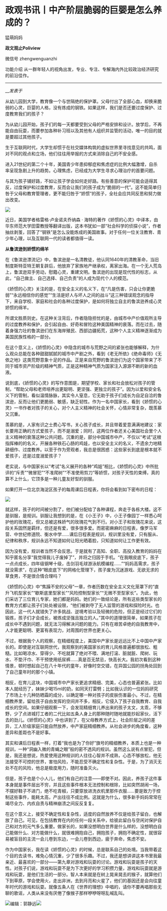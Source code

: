 

#  政观书讯丨中产阶层脆弱的巨婴是怎么养成的？

猛萌妈妈  

**政文观止Poliview** 

微信号 zhengwenguanzhi

功能介绍 从一群年轻人的视角出发，专业、专注、专解海内外比较政治经济研究的前沿佳作。

____

___发表于_


从幼儿园到大学，教育像一个与世隔绝的保护罩。父母付出了全部心血，却换来脆弱的心灵，巨婴的人格，没有炼成的钢铁。如果这样，我们是否还要过度保护、过度教育我们的孩子？  

  

为从幼儿园开始，孩子们的每一天都要受到父母的严格安排和设计。放学后，不再能自由玩耍，而要参加各种补习班以及其他有人组织并监管的活动，唯一的目的就是要超过其他孩子。

  

生于互联网时代，大学生却惯于在社交媒体构筑的虚拟世界里寻找意见的共鸣，面对不同的观点和立场，他们往往用举报的方式来消除自己的不安全感。

  

进入21世纪的第二个十年，美国青少年患抑郁症和焦虑症的比例大幅激增，自杀率呈现急剧上升的趋势。心理焦虑，已经成为大学生寻求心理治疗的首要问题。

  

与其为孩子铺好路，不如让孩子学会如何走好路。有些善意的保护可能会适得其反，过度保护和过度教育，反而会让我们的孩子成为“脆弱的一代”。这不能简单归咎于父母和教育管理者，更不能归咎于“娇惯”的孩子，全社会应共同反思和努力做出改变。

  

  

![](/images/195/2.png)

  

  

近日，美国学者格雷格·卢金诺夫乔纳森 ·
海特的著作《娇惯的心灵》中译本，由华东师范大学田雷教授等翻译出版，这本书犹如一部“社会科学的侦探小说”，作者抽丝剥茧，回答了“钢铁”是怎么没能炼成的美国故事。对于任何一位关注教育、青少年心理，以及互联网一代的读者都值得一读。

  

 **从鲁滨逊到娇惯的绵羊**  

  

在《鲁滨逊漂流记》中，鲁滨逊是一名清教徒，他认同1640年的清教革命，当旧制度斯特亚特王朝复辟后，他放弃了家族地产继承权，离家出海。在一个无人荒岛上，鲁滨逊双手劳动，慰籍心灵，重建文明。鲁滨逊的出现是现代性的标志，从此，“自己做主、自己选择、自己负责”的人成为现代个人的模范。

  

《娇惯的心灵》关注的是，在安全主义的名义下，在“凡是伤害，只会让你更脆弱”“永远相信你的感觉”“生活是好人与坏人之间的战斗”这三种错误观念的指导下，来自学校、家庭和社会的各种过度保护，是如何将独立自主的鲁滨逊养成心灵娇惯的绵羊。

  

所谓文胜质则史。在这种关注背后，作者隐隐担忧的是，由城市中产价值观所主导的过度教养和保护，会引起自由、好奇和冒险这种美国精神的衰落。而在过去，随着身强力壮的鲁滨逊们在东海岸殖民、西部边疆拓荒，这种个人主义精神逐渐成为美国民族性格的一部分。

  

在这个意义上，《娇惯的心灵》中隐含的城市与荒野之间的紧张也能够解释，为什么观众总能在各种甜甜腻腻的城市中产剧之外，看到《老无所依》《绝命毒师》《无依之地》这类荒野意象十足的作品。正是来自荒野的鲁滨逊们为这个国家带来了不同于城市资产阶级的精神气质，正是这种精神气质为国家注入源源不断的新的血液。

  

说到底，《娇惯的心灵》的写作意图是，期望学校、家长和社会放松对孩子的管制，“帮助父母和老师培养出更聪明、更坚强、更独立的孩子”。因为以爱和安全名义下的管制，看似温情脉脉，其实令人窒息，它无助于孩子们成长为自足自洽的鲁滨逊，反而让他们更脆弱、敏感，缺乏韧性。作为一名中国家长，看到《娇惯的心灵》一书作者对孩子的关心，对个人主义精神的社会关怀，心情非常复杂，既羡慕又沉重。

  

羡慕的是，人家有识之士费心写书，关心孩子成长，并且带着爱意满满地建议：家长要用正确的方式爱孩子，而不是溺爱；同时，这两位作者还关心美国社会里个人主义精神的衰落这种公共问题。沉重的是，部分中国城市中产，不仅以“考试”这根指挥棒的的名义，开展各种铁石心肠的鸡娃，也以安全主义的名义，不遗余力地精耕细作、过度教养。以至于作为旁观者，我总是很困惑：这些家长到底是根本就不爱孩子，还是过度溺爱孩子？

  

老实说，与中国家长以“考试”名义展开的各种“鸡娃”相比，《娇惯的心灵》中所批评的“斥责”“微冒犯”“不准爬树”“不准使用剪刀”等娇惯，对孩子天性的束缚，真的算不上什么，它顶多是一种儿童友好型的驯服。

  

如果打开一位北京海淀区孩子的每周课后日程表，你将会看到如下密布的日程：

  

![](/images/195/3.png)

就这样，孩子的时间被分割了，他们被分配给了各种课程，奔走于各栋大楼。这不是驯服，是规训。驯服让我想到的是，在《小王子》中，小王子像园丁一样悉心呵护他的玫瑰花，但又总被这株娇气的玫瑰花气到不行。对小王子和玫瑰花来说，这段关系固然是羁绊，但还是有爱，很多很多爱。而密密麻麻的日程表，像罗马军营、中世纪修道院、衡水中学……课后日程表是规训，规训里没有爱，只有服从、纪律和秩序，规训永远不知道如何让阳光晒着脸，只知道如何让工作更有效。

  

因为没有爱，规训者当然不会反思。于是就有了高知、全职、高投入教育的妈妈在知乎匿名分享“我觉得我儿子废掉了”，并将之归因于手机。“在我眼皮底下，孩子一点点成长，四年级钢琴十级，击剑羽毛球游泳航模编程……”“妈妈高需求，孩子就没需求”，在这种“眼皮底下”的网格化管理下，孩子废为沉迷游戏、无欲无求的草食男，不是很合情合理吗？

  

《娇惯的心灵》中“焦躁不安的父母”一章，作者历数在安全主义文化笼罩下的“直升飞机型家长”“歇斯底里型家长”“风险控制型家长”“无微不至型家长”。为此，他们采访了三位育儿专家，她们都是妈妈。她们的一致结论是，所有这些类型家长的教育方式都让孩子们处处被设限，“他们被剥夺了无人监管的游戏和探险时光。也因此，这一代人就错失了许多挑战、逆境考验以及轻微的危险，但正是经过它们的锻炼，孩子们才会成长，被炼成坚强且独立的人。”其中的道理很简单，如果孩子在成长中不遇到问题，就无法习得解决问题的能力。只有在艰苦卓绝的自我教育中，人才能更聪明、更富有表现力，对周围的世界也更关心。

  

不过，根据我个人的观察，在精细程度上，美国中产家长是远远比不上中国中产家长的。即使是对互联网世代，我观察到的美国家长的育儿风格普遍都很放松、粗糙。比如喝凉水、穿得少、不吃就算了绝对不喂、满地打滚、脏就脏、爬树、玩水、不垫汗巾、不干预使用纸尿裤……真是百无禁忌，快高长大。我初次看到这种情景，顿时想起自己在八十年代的童年，好像时空交错，在异国公园的拐角处回到了自己童年时的那个小镇。

  

相反，在育儿这块，中国城市中产家长更追求精细、完美，心态也普遍紧张。比如本人就经历了，妹妹少喝15ml的奶，如同天打雷劈；比如我认识的一位妈妈研究了市场上十几种防晒霜的成分，以确定哪一种对孩子的皮肤伤害最小。不过，在精细教养里，留给孩子自由发挥的空间并不多，相反，它侵入了孩子自我教育、自我成长的空间。如果仔细观察一下，会发现精细育儿养出来的孩子太文，太乖，不够野，少了点进城打工者的二代比如五条人身上的那种随时随地就能抄起家伙，活下去的劲儿。《娇惯的心灵》中也讲到了，在父母教养方式上，社会阶层之间的差异，工人阶级家庭只能自然放养，中产家庭精细教养。从社会进步的角度看，这种差异和差距也不是好事。

  

其实和课后日程表一样，打着“我也是为了你好”旗号的精细教养，本质上也是一种规训，一种“洞幽入微的青蝇之眼”般的密不透风的规训。虽然这么说有点冒犯，但是，我还是想说，热爱使用这种规训的人往往心智并不成熟，心态不够放松，他无法接受不可控的世界，害怕风险，不能忍受不确定性和复杂性。于是，为了消灭无处不在的风险，他总是极度用力，随时准备灭火。

  

但是，孩子也是个小人儿，他们有自己的注意——即使不对。因此，养孩子这件事本身就是事件层出不穷，并且这些事件根本无法控制和根除，比如突然胡闹一场，不摆好鞋子不进门，绝不吃青椒，只要穿放进洗衣机里那件衣服……要是致力于控制这些事件，能耗太高，产出往往不成比例。这就是为什么，很多新手妈妈常常在竭尽全力、内疚自责与精神崩溃之间反反复复。

在这个意义上，接受不确定性和复杂性，适度的自然放养不仅是给孩子留白，也解放了自己。可见，在包括教育在内的任何一段关系中，给彼此留白与空闲对保护自己和对方的元气多么重要。做家长的，如果没想明白世界是什么样的，没想明白自己能做什么、对方能做什么，就很难拥抱自己，拥抱孩子，拥抱不确定性，就很容易被盲目的主流一会儿卷到东边，一会儿卷到西边，疲于奔命，焦虑不安。

  

作为中国家长，我在读《娇惯的心灵》的时候，总是联系自己的处境。当我带着这个目的去读书，难免心情沉重，少了很多乐趣。不过，我还是想讲讲这本书里我最亲近、最喜欢的一部分——第九章对游戏和玩耍的讨论。游戏和玩耍是孩子的天性。对孩子们说，游戏和玩耍不是为下次更好的学习积攒力量，游戏和玩耍就是游戏和玩耍，是他们生活的一部分。智人本来就是在树上晃来晃去的猴子，就算他们下到草原，学会使用火，走出非洲，去到月亮和火星了，他们的基因还是会向往童年时代的游戏和玩耍。就像五条人在《世界的理想》中唱的，请你不要再唱那些无聊的歌谣，人类从来没有厌倦了像猴子那样咿咿呀呀乱喊乱叫。

  

![](/images/195/4.jpeg)编辑：郭静远![](/images/195/5.jpeg)

  

